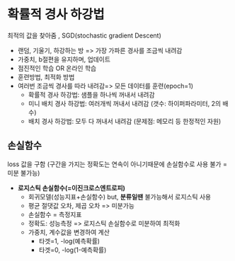 # 확률적 경사 하강법
최적의 값을 찾아줌 , SGD(stochastic gradient Descent)
- 랜덤, 기울기, 하강하는 방 => 가장 가파른 경사를 조금씩 내려감
- 가중치, b절편을 유지하며, 업데이트
- 점진적인 학습 OR 온라인 학습
- 훈련방법, 최적화 방법
- 여러번 조금씩 경사를 따라 내려감=> 모든 데이터를 훈련(epoch=1)
  - 확률적 경사 하강법: 샘플을 하나씩 꺼내서 내려감
  - 미니 배치 경사 하강법: 여러개씩 꺼내서 내려감 (갯수: 하이퍼파라미터, 2의 배수)
  - 배치 경사 하강법: 모두 다 꺼내서 내려감 (문제점: 메모리 등 한정적인 자원)
## 손실함수 
  loss 값을 구함 (구간을 가지는 정확도는 연속이 아니기때문에 손실함수로 사용 불가 = 미분 불가능)
- **로지스틱 손실함수(=이진크로스엔트로피)**
  - 회귀모델(성능지표+손실함수) but, **분류일땐** 불가능해서 로지스틱 사용
  - 평균 절댓값 오차, 제곱 오차 => 미분가능
  - 손실함수 = 측정지표
  - 정확도: 성능측정 => 로지스틱 손실함수로 미분하여 최적화
  - 가중치, 계수값을 변경하여 계산
    - 타겟=1, -log(예측확률)
    - 타겟=0, -log(1-예측확률)
